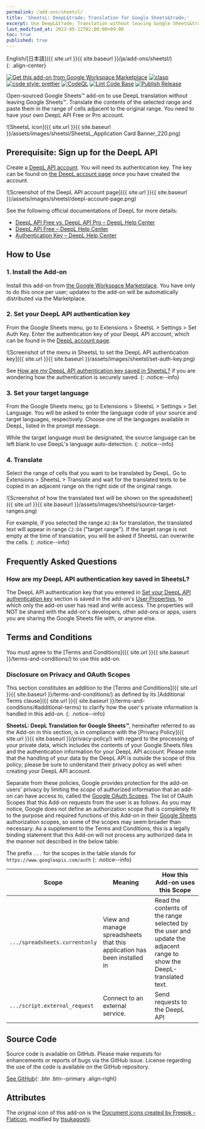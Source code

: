 ```yaml
---
permalink: /add-ons/sheetsl/
title: 'SheetsL: DeepL&trade; Translation for Google Sheets&trade;'
excerpt: Use DeepL&trade; Translation without leaving Google Sheets&trade;. The add-on that's open-sourced and FREE!
last_modified_at: 2023-05-12T02:00:00+09:00
toc: true
published: true
---
```


English/[日本語]({{ site.url }}{{ site.baseurl }}/ja/add-ons/sheetsl/)  
{: .align-center}

[![Get this add-on from Google Workspace Marketplace](https://img.shields.io/badge/Google%20Workspace%20Add--on-Available-green?style=flat-square)](https://workspace.google.com/marketplace/app/sheetsl/1006481107276) [![clasp](https://img.shields.io/badge/built%20with-clasp-4285f4.svg?style=flat-square)](https://github.com/google/clasp) [![code style: prettier](https://img.shields.io/badge/code_style-prettier-ff69b4.svg?style=flat-square)](https://github.com/prettier/prettier)
[![CodeQL](https://github.com/ttsukagoshi/sheetsL/actions/workflows/codeql.yml/badge.svg)](https://github.com/ttsukagoshi/sheetsL/actions/workflows/codeql.yml) [![Lint Code Base](https://github.com/ttsukagoshi/sheetsL/actions/workflows/linter.yml/badge.svg)](https://github.com/ttsukagoshi/sheetsL/actions/workflows/linter.yml) [![Publish Release](https://github.com/ttsukagoshi/sheetsL/actions/workflows/deploy.yml/badge.svg)](https://github.com/ttsukagoshi/sheetsL/actions/workflows/deploy.yml)

Open-sourced Google Sheets&trade; add-on to use DeepL translation without leaving Google Sheets&trade;. Translate the contents of the selected range and paste them in the range of cells adjacent to the original range. You need to have your own DeepL API Free or Pro account.

![SheetsL icon]({{ site.url }}{{ site.baseurl }}/assets/images/sheetsl/SheetsL_Application Card Banner_220.png)

## Prerequisite: Sign up for the DeepL API

Create a [DeepL API account](https://www.deepl.com/account). You will need its authentication key. The key can be found on [the DeepL account page](https://www.deepl.com/account/summary) once you have created the account.

![Screenshot of the DeepL API account page]({{ site.url }}{{ site.baseurl }}/assets/images/sheetsl/deepl-account-page.png)

See the following official documentations of DeepL for more details:

- [DeepL API Free vs. DeepL API Pro – DeepL Help Center](https://support.deepl.com/hc/en-us/articles/360021183620-DeepL-API-Free-vs-DeepL-API-Pro)
- [DeepL API Free – DeepL Help Center](https://support.deepl.com/hc/en-us/articles/360021200939-DeepL-API-Free)
- [Authentication Key – DeepL Help Center](https://support.deepl.com/hc/en-us/articles/360020695820-Authentication-Key)

## How to Use

### 1. Install the Add-on

Install this add-on from [the Google Workspace Marketplace](https://workspace.google.com/marketplace/app/sheetsl/1006481107276). You have only to do this once per user; updates to the add-on will be automatically distributed via the Marketplace.

### 2. Set your DeepL API authentication key

From the Google Sheets menu, go to Extensions > SheetsL > Settings > Set Auth Key. Enter the authentication key of your DeepL API account, which can be found in the [DeepL account page](https://www.deepl.com/account/summary).

![Screenshot of the menu in SheetsL to set the DeepL API authentication key]({{ site.url }}{{ site.baseurl }}/assets/images/sheetsl/set-auth-key.png)

See [How are my DeepL API authentication key saved in SheetsL?](#how-are-my-deepl-api-authentication-key-saved-in-sheetsl) if you are wondering how the authentication is securely saved.
{: .notice--info}

### 3. Set your target language

From the Google Sheets menu, go to Extensions > SheetsL > Settings > Set Language. You will be asked to enter the language code of your source and target languages, respectively. Choose one of the languages available in DeepL, listed in the prompt message.

While the target language must be designated, the source language can be left blank to use DeepL's language auto-detection.
{: .notice--info}

### 4. Translate

Select the range of cells that you want to be translated by DeepL. Go to Extensions > SheetsL > Translate and wait for the translated texts to be copied in an adjacent range on the right side of the original range.

![Screenshot of how the translated text will be shown on the spreadsheet]({{ site.url }}{{ site.baseurl }}/assets/images/sheetsl/source-target-ranges.png)

For example, if you selected the range `A2:B4` for translation, the translated text will appear in range `C2:D4` ("target range"). If the target range is not empty at the time of translation, you will be asked if SheetsL can overwrite the cells.
{: .notice--info}

## Frequently Asked Questions

### How are my DeepL API authentication key saved in SheetsL?

The DeepL API authentication key that you entered in [Set your DeepL API authentication key](#2-set-your-deepl-api-authentication-key) section is saved in the add-on's [User Properties](https://developers.google.com/apps-script/guides/properties?hl=en), to which only the add-on user has read and write access. The properties will NOT be shared with the add-on's developers, other add-ons or apps, users you are sharing the Google Sheets file with, or anyone else.

<!--**Under Review** This feature is currently under review by the Google team to be updated on the Google Workspace Marketplace.
{: .notice--info}
-->

## Terms and Conditions

You must agree to the [Terms and Conditions]({{ site.url }}{{ site.baseurl }}/terms-and-conditions/) to use this add-on.

### Disclosure on Privacy and OAuth Scopes

This section constitutes an addition to the [Terms and Conditions]({{ site.url }}{{ site.baseurl }}/terms-and-conditions/) as defined by its [Additional Terms clause]({{ site.url }}{{ site.baseurl }}/terms-and-conditions/#additional-terms) to clarify how the user's private information is handled in this add-on.
{: .notice--info}

**SheetsL: DeepL Translation for Google Sheets&trade;**, hereinafter referred to as the Add-on in this section, is in compliance with the [Privacy Policy]({{ site.url }}{{ site.baseurl }}/privacy-policy/) with regard to the processing of your private data, which includes the contents of your Google Sheets files and the authentication information for your DeepL API account. Please note that the handling of your data by the DeepL API is outside the scope of this policy; please be sure to understand their privacy policy as well when creating your DeepL API account.

Separate from these policies, Google provides protection for the add-on users' privacy by limiting the _scope_ of authorized information that an add-on can have access to, called the [Google OAuth Scopes](https://developers.google.com/identity/protocols/oauth2/scopes). The list of OAuth Scopes that this Add-on requests from the user is as follows. As you may notice, Google does not define an authorization scope that is completely fit to the purpose and required functions of this Add-on in their [Google Sheets](https://developers.google.com/sheets/api/guides/authorizing#OAuth2Authorizing) authorization scopes, so some of the scopes may seem broader than necessary. As a supplement to the Terms and Conditions, this is a legally binding statement that this Add-on will not process any authorized data in the manner not described in the below table:

<!--
**Under Review** The scope(s) below are currently under review by the Google team to be updated on the Google Workspace Marketplace.
{: .notice--warning}
-->

The prefix `...` for the scopes in the table stands for `https://www.googleapis.com/auth`
{: .notice--info}

| Scope                          | Meaning                                                                  | How this Add-on uses this Scope                                                                                      |
| ------------------------------ | ------------------------------------------------------------------------ | -------------------------------------------------------------------------------------------------------------------- |
| `.../spreadsheets.currentonly` | View and manage spreadsheets that this application has been installed in | Read the contents of the range selected by the user and update the adjacent range to show the DeepL-translated text. |
| `.../script.external_request`  | Connect to an external service.                                          | Send requests to the DeepL API                                                                                       |

<!--**Under Review** The scope(s) below are currently under review by the Google team to be updated on the Google Workspace Marketplace.
{: .notice--info}

| Scope | Meaning | How this Add-on uses this Scope |
| --- | --- | --- |
| `.../script.send_email` | Send email as you | Send email to yourself to notify debug info of the add-on. The add-on will also use this scope to notify you via email when a post-process mail merge execution is completed or terminated with an error. This post-process is triggered when a mail merge takes longer than [the 30-sec limit set for Google Workspace Add-on card actions](https://developers.google.com/workspace/add-ons/concepts/actions#callback_functions), upon which the merge will be carried over to a time-triggered background post-process. |-->

## Source Code

Source code is available on GitHub. Please make requests for enhancements or reports of bugs via the GitHub issue. License regarding the use of the code is available on the GitHub repository.

[See GitHub](https://github.com/ttsukagoshi/sheetsL){: .btn .btn--primary .align-right}

## Attributes

The original icon of this add-on is the [Document icons created by Freepik - Flaticon](https://www.flaticon.com/free-icons/document), modified by [ttsukagoshi](https://github.com/ttsukagoshi).
